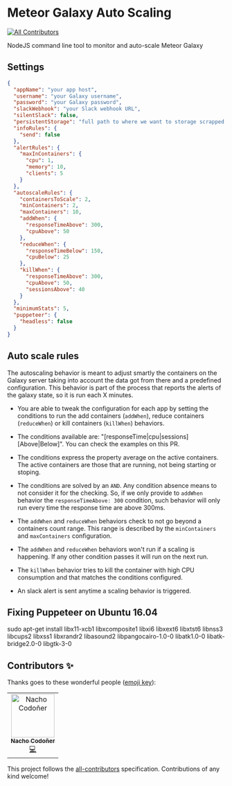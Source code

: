 # Meteor Galaxy Auto Scaling
[![All Contributors](https://img.shields.io/badge/all_contributors-1-orange.svg?style=flat-square)](#contributors)

NodeJS command line tool to monitor and auto-scale Meteor Galaxy

## Settings

```json
{
  "appName": "your app host",
  "username": "your Galaxy username",
  "password": "your Galaxy password",
  "slackWebhook": "your Slack webhook URL",
  "silentSlack": false,
  "persistentStorage": "full path to where we want to storage scrapped info",
  "infoRules": {
    "send": false
  },
  "alertRules": {
    "maxInContainers": {
      "cpu": 1,
      "memory": 10,
      "clients": 5
    }
  },
  "autoscaleRules": {
    "containersToScale": 2,
    "minContainers": 2,
    "maxContainers": 10,
    "addWhen": {
      "responseTimeAbove": 300,
      "cpuAbove": 50
    },
    "reduceWhen": {
      "responseTimeBelow": 150,
      "cpuBelow": 25
    },
    "killWhen": {
      "responseTimeAbove": 300,
      "cpuAbove": 50,
      "sessionsAbove": 40
    }
  },
  "minimumStats": 5,
  "puppeteer": {
    "headless": false
  }
}

```

## Auto scale rules

The autoscaling behavior is meant to adjust smartly the containers on the Galaxy server taking into account the data got from there and a predefined configuration. This behavior is part of the process that reports the alerts of the galaxy state, so it is run each X minutes.

- You are able to tweak the configuration for each app by setting the conditions to run the add containers (`addWhen`), reduce containers (`reduceWhen`) or kill containers (`killWhen`) behaviors.

- The conditions available are: "[responseTime|cpu|sessions][Above|Below]". You can check the examples on this PR.

- The conditions express the property average on the active containers. The active containers are those that are running, not being starting or stoping.

- The conditions are solved by an `AND`. Any condition absence means to not consider it for the checking. So, if we only provide to `addWhen` behavior the `responseTimeAbove: 300` condition, such behavior will only run every time the response time are above 300ms.

- The `addWhen` and `reduceWhen` behaviors check to not go beyond a containers count range. This range is described by the `minContainers` and `maxContainers` configuration.

- The `addWhen` and `reduceWhen` behaviors won't run if a scaling is happening. If any other condition passes it will run on the next run.

- The `killWhen` behavior tries to kill the container with high CPU consumption and that matches the conditions configured.

- An slack alert is sent anytime a scaling behavior is triggered.

## Fixing Puppeteer on Ubuntu 16.04
sudo apt-get install libx11-xcb1 libxcomposite1 libxi6 libxext6 libxtst6 libnss3 libcups2 libxss1 libxrandr2 libasound2 libpangocairo-1.0-0 libatk1.0-0 libatk-bridge2.0-0 libgtk-3-0

## Contributors ✨

Thanks goes to these wonderful people ([emoji key](https://allcontributors.org/docs/en/emoji-key)):

<!-- ALL-CONTRIBUTORS-LIST:START - Do not remove or modify this section -->
<!-- prettier-ignore -->
<table>
  <tr>
    <td align="center"><a href="https://es.linkedin.com/in/nachocodonergil"><img src="https://avatars3.githubusercontent.com/u/2581993?v=4" width="100px;" alt="Nacho Codoñer"/><br /><sub><b>Nacho Codoñer</b></sub></a><br /><a href="https://github.com/pathable/meteor-galaxy-auto-scaling/commits?author=Gywem" title="Code">💻</a></td>
  </tr>
</table>

<!-- ALL-CONTRIBUTORS-LIST:END -->

This project follows the [all-contributors](https://github.com/all-contributors/all-contributors) specification. Contributions of any kind welcome!